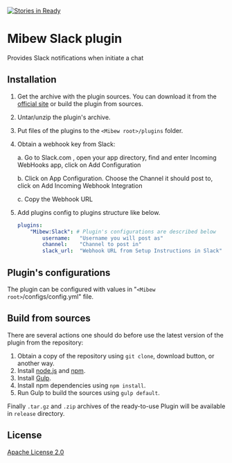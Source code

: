 [![Stories in Ready](https://badge.waffle.io/dmcdaniel12/mibew_slack.png?label=ready&title=Ready)](https://waffle.io/dmcdaniel12/mibew_slack)
# Mibew Slack plugin

Provides Slack notifications when initiate a chat

## Installation

1. Get the archive with the plugin sources. You can download it from the [official site](https://mibew.org/plugins#mibew-slack) or build the plugin from sources.

2. Untar/unzip the plugin's archive.

3. Put files of the plugins to the `<Mibew root>/plugins`  folder.

4. Obtain a webhook key from Slack:

    a. Go to Slack.com , open your app directory, find and enter Incoming WebHooks app, click on Add Configuration

    b. Click on App Configuration. Choose the Channel it should post to, click on Add Incoming Webhook Integration

    c. Copy the Webhook URL

5. Add plugins config to plugins structure like below.

    ```yaml
    plugins:
        "Mibew:Slack": # Plugin's configurations are described below
            username:	"Username you will post as"
            channel:	"Channel to post in"
            slack_url:	"Webhook URL from Setup Instructions in Slack"
    ```


## Plugin's configurations

The plugin can be configured with values in "`<Mibew root>`/configs/config.yml" file.

## Build from sources

There are several actions one should do before use the latest version of the plugin from the repository:

1. Obtain a copy of the repository using `git clone`, download button, or another way.
2. Install [node.js](http://nodejs.org/) and [npm](https://www.npmjs.org/).
3. Install [Gulp](http://gulpjs.com/).
4. Install npm dependencies using `npm install`.
5. Run Gulp to build the sources using `gulp default`.

Finally `.tar.gz` and `.zip` archives of the ready-to-use Plugin will be available in `release` directory.


## License

[Apache License 2.0](http://www.apache.org/licenses/LICENSE-2.0.html)
